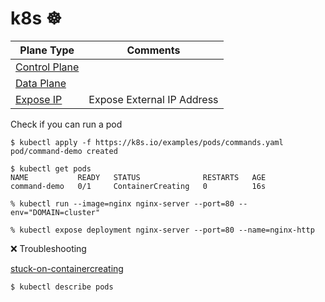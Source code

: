 # k8s :wheel_of_dharma: 

| Plane Type                        | Comments |
|-----------------------------------|----------|
| [Control Plane](control-plane.md) |          | 
| [Data Plane](data-plane.md)       |          | 
| [Expose IP](expose-eip)           | Expose External IP Address         | 


Check if you can run a pod

```
$ kubectl apply -f https://k8s.io/examples/pods/commands.yaml
pod/command-demo created
```

```
$ kubectl get pods
NAME           READY   STATUS              RESTARTS   AGE
command-demo   0/1     ContainerCreating   0          16s
```

```
% kubectl run --image=nginx nginx-server --port=80 --env="DOMAIN=cluster"
```

```
% kubectl expose deployment nginx-server --port=80 --name=nginx-http     
```


:x: Troubleshooting

[stuck-on-containercreating](https://serverfault.com/questions/728727/kubernetes-stuck-on-containercreating)

```
$ kubectl describe pods
```

